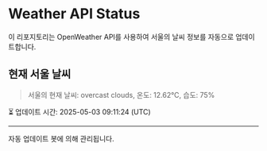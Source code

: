 
# Weather API Status

이 리포지토리는 OpenWeather API를 사용하여 서울의 날씨 정보를 자동으로 업데이트합니다.

## 현재 서울 날씨
> 서울의 현재 날씨: overcast clouds, 온도: 12.62°C, 습도: 75%

⏳ 업데이트 시간: 2025-05-03 09:11:24 (UTC)

---
자동 업데이트 봇에 의해 관리됩니다.
